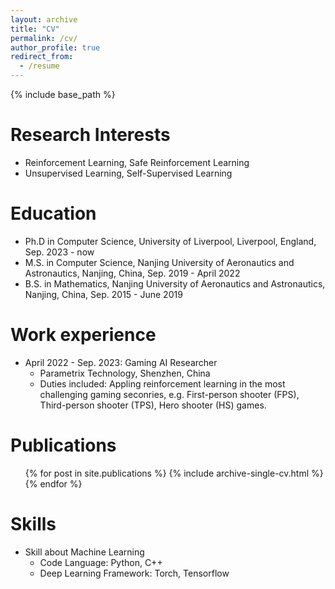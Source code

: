 ```yaml
---
layout: archive
title: "CV"
permalink: /cv/
author_profile: true
redirect_from:
  - /resume
---
```


{% include base_path %}

Research Interests
======
* Reinforcement Learning, Safe Reinforcement Learning
* Unsupervised Learning, Self-Supervised Learning

Education
======
* Ph.D in Computer Science, University of Liverpool, Liverpool, England, Sep.  2023 - now
* M.S. in Computer Science, Nanjing University of Aeronautics and Astronautics, Nanjing, China, Sep. 2019 - April 2022
* B.S. in Mathematics, Nanjing University of Aeronautics and Astronautics, Nanjing, China, Sep. 2015 - June 2019

Work experience
======
* April 2022 - Sep. 2023: Gaming AI Researcher
  * Parametrix Technology, Shenzhen, China
  * Duties included: Appling reinforcement learning in the most challenging gaming seconries, e.g. First-person shooter (FPS), Third-person shooter (TPS), Hero shooter (HS) games.
  <!-- * Supervisor: Professor Git -->

Publications
======
  <ul>{% for post in site.publications %}
    {% include archive-single-cv.html %}
  {% endfor %}</ul>

Skills
======
* Skill about Machine Learning
  * Code Language: Python, C++
  * Deep Learning Framework: Torch, Tensorflow

<!-- Talks
======
  <ul>{% for post in site.talks %}
    {% include archive-single-talk-cv.html %}
  {% endfor %}</ul> -->
  
<!-- Teaching
======
  <ul>{% for post in site.teaching %}
    {% include archive-single-cv.html %}
  {% endfor %}</ul> -->
  
<!-- Service and leadership
======
* Currently signed in to 43 different slack teams -->
